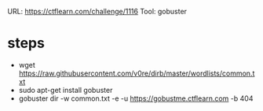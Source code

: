 URL: https://ctflearn.com/challenge/1116
Tool: gobuster

# steps
 - wget https://raw.githubusercontent.com/v0re/dirb/master/wordlists/common.txt
 - sudo apt-get install gobuster
 - gobuster dir -w common.txt -e  -u https://gobustme.ctflearn.com  -b 404


